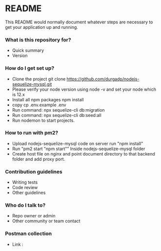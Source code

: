 # README #

This README would normally document whatever steps are necessary to get your application up and running.

### What is this repository for? ###

* Quick summary
* Version


### How do I get set up? ###

* Clone the project git clone https://github.com/durgadp/nodejs-sequelize-mysql.git
* Please verify your node version using node -v and set your node which is 12.x
* Install all npm packages npm install 
* copy cp .env.example .env
* Run command: npx sequelize-cli db:migration
* Run command: npx sequelize-cli db:seed:all
* Run nodemon to start projects.

### How to run with pm2? ###
* Upload nodejs-sequelize-mysql code on server run "npm install"
* Run "pm2 start "npm start"" Inside nodejs-sequelize-mysql folder
* Create host file on nginx and point document directory to that backend folder and add proxy port.

### Contribution guidelines ###

* Writing tests
* Code review
* Other guidelines

### Who do I talk to? ###

* Repo owner or admin
* Other community or team contact

### Postman collection

* Link :
